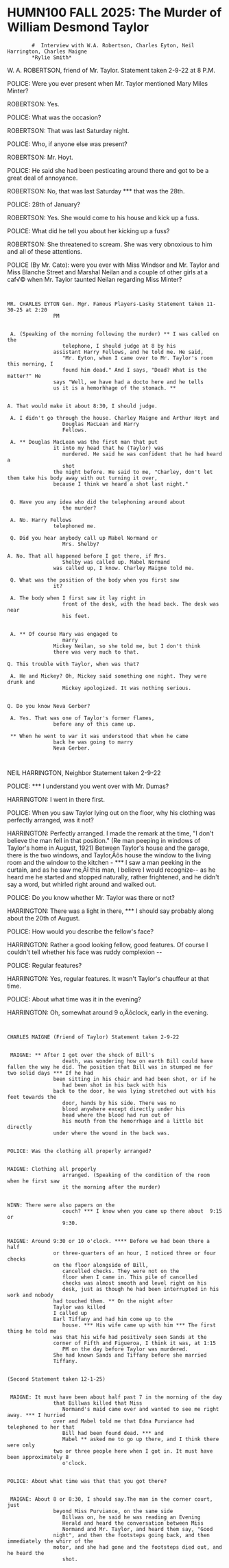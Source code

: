 
   # HUMN100 FALL 2025: The Murder of William Desmond Taylor
   
      
         
            #  Interview with W.A. Robertson, Charles Eyton, Neil Harrington, Charles Maigne 
            *Rylie Smith*


             W. A. ROBERTSON, friend of Mr. Taylor. Statement taken 2-9-22 at 8 P.M.

            POLICE: Were you ever present when Mr. Taylor
               mentioned Mary Miles Minter?

            ROBERTSON: Yes.

             POLICE: What was the occasion?

            ROBERTSON: That was last Saturday night.

             POLICE: Who, if anyone else was present?

            ROBERTSON: Mr. Hoyt.

            POLICE: He said she had been pesticating around there and got to be a great deal of
               annoyance.

             ROBERTSON: No, that was last Saturday *** that was the 28th.

            POLICE: 28th of January?

             ROBERTSON: Yes. She would come to his house and kick up a
               fuss.

             POLICE: What did he tell you about her kicking up a fuss?

            ROBERTSON: She threatened to scream. She was very obnoxious to
               him and all of these attentions.

             POLICE (By Mr. Cato): were you ever with Miss
                  Windsor and Mr. Taylor and Miss Blanche Street and Marshal
                  Neilan and a couple of other girls at a caf√©
               when Mr. Taylor taunted Neilan regarding Miss Minter?

            ~~~~~

            MR. CHARLES EYTON Gen. Mgr. Famous Players-Lasky Statement taken 11-30-25 at 2:20
               PM

             A. (Speaking of the morning following the murder) ** I was called on the
                  telephone, I should judge at 8 by his
               assistant Harry Fellows, and he told me. He said,
                  "Mr. Eyton, when I came over to Mr. Taylor's room this morning, I
                  found him dead." And I says, "Dead? What is the matter?" He
               says "Well, we have had a docto here and he tells
               us it is a hemorhhage of the stomach. **

            A. That would make it about 8:30, I should judge.
             A. I didn't go through the house. Charley Maigne and Arthur Hoyt and
                  Douglas MacLean and Harry
                  Fellows.
             A. ** Douglas MacLean was the first man that put
               it into my head that he (Taylor) was
                  murdered. He said he was confident that he had heard a
                  shot
               the night before. He said to me, "Charley, don't let them take his body away with out turning it over,
               because I think we heard a shot last night."

             Q. Have you any idea who did the telephoning around about
                  the murder?
             A. No. Harry Fellows
               telephoned me.
             Q. Did you hear anybody call up Mabel Normand or
                  Mrs. Shelby?
            A. No. That all happened before I got there, if Mrs.
                  Shelby was called up. Mabel Normand
               was called up, I know. Charley Maigne told me.
             Q. What was the position of the body when you first saw
               it?
             A. The body when I first saw it lay right in
                  front of the desk, with the head back. The desk was near
                  his feet.

             A. ** Of course Mary was engaged to
                  marry
               Mickey Neilan, so she told me, but I don't think
               there was very much to that.
            Q. This trouble with Taylor, when was that?
             A. He and Mickey? Oh, Mickey said something one night. They were drunk and
                  Mickey apologized. It was nothing serious.

            Q. Do you know Neva Gerber?
             A. Yes. That was one of Taylor's former flames,
               before any of this came up.
             ** When he went to war it was understood that when he came
               back he was going to marry
               Neva Gerber.

             ~~~~~

             NEIL HARRINGTON, Neighbor Statement taken 2-9-22

             POLICE: *** I understand you went over with Mr.
                  Dumas?

             HARRINGTON: I went in there first.

             POLICE: When you saw Taylor
               lying out
               on the floor, why his clothing was
               perfectly arranged, was it not?

             HARRINGTON: Perfectly arranged. I made the remark at the time, "I don't believe the
               man fell in that position." (Re man peeping in windows of Taylor's
               home in August, 1921) Between Taylor's house and the garage, there is the
                  two windows, and Taylor‚Äôs house the window to the living room and the window to the
               kitchen - *** I saw a man peeking in the curtain, and as he
               saw me‚Äî this man, I believe I would recognize-- as he heard me he started and
               stopped naturally, rather frightened, and he didn't say a word, but whirled right
               around and walked out.

             POLICE: Do you know whether Mr. Taylor was there
               or not?

             HARRINGTON: There was a light in there, *** I should say probably along about the
                  20th of August.

             POLICE: How would you describe the fellow's face?

             HARRINGTON: Rather a good looking fellow, good features. Of course I couldn't tell
               whether his face was ruddy complexion --

             POLICE: Regular features?

            HARRINGTON: Yes, regular features. It wasn't Taylor's
                  chauffeur at that time.

             POLICE: About what time was it in the evening?

             HARRINGTON: Oh, somewhat around 9 o‚Äôclock, early in the
                  evening.

            ~~~~~

            CHARLES MAIGNE (Friend of Taylor) Statement taken 2-9-22

             MAIGNE: ** After I got over the shock of Bill's
                  death, was wondering how on earth Bill could have fallen the way he did. The position that Bill was in stumped me for two solid days *** If he had
               been sitting in his chair and had been shot, or if he
                  had been shot in his back with his
               back to the door, he was lying stretched out with his feet towards the
                  door, hands by his side. There was no
                  blood anywhere except directly under his
                  head where the blood had run out of
                  his mouth from the hemorrhage and a little bit directly
               under where the wound in the back was.

            POLICE: Was the clothing all properly arranged?

            MAIGNE: Clothing all properly
                  arranged. (Speaking of the condition of the room when he first saw
                  it the morning after the murder)

            WINN: There were also papers on the
                  couch? *** I know when you came up there about  9:15 or
                  9:30.

            MAIGNE: Around 9:30 or 10 o'clock. **** Before we had been there a half
               or three-quarters of an hour, I noticed three or four checks
               on the floor alongside of Bill,
                  cancelled checks. They were not on the
                  floor when I came in. This pile of cancelled
                  checks was almost smooth and level right on his
                  desk, just as though he had been interrupted in his work and nobody
               had touched them. ** On the night after
               Taylor was killed
               I called up
               Earl Tiffany and had him come up to the
                  house. *** His wife came up with him *** The first thing he told me
               was that his wife had positively seen Sands at the
               corner of Fifth and Figueroa, I think it was, at 1:15
                  PM on the day before Taylor was murdered.
               She had known Sands and Tiffany before she married 
               Tiffany.

            (Second Statement taken 12-1-25)

             MAIGNE: It must have been about half past 7 in the morning of the day
               that Billwas killed that Miss
                  Normand's maid came over and wanted to see me right away. *** I hurried
               over and Mabel told me that Edna Purviance had telephoned to her that
                  Bill had been found dead. *** and
                  Mabel ** asked me to go up there, and I think there were only
               two or three people here when I got in. It must have been approximately 8
                  o'clock.

            POLICE: About what time was that that you got there?

             MAIGNE: About 8 or 8:30, I should say.The man in the corner court, just
               beyond Miss Purviance, on the same side
                  Billwas on, he said he was reading an Evening
                  Herald and heard the conversation between Miss
                  Normand and Mr. Taylor, and heard them say, "Good
               night", and then the footsteps going back, and then immediately the whirr of the
               motor, and she had gone and the footsteps died out, and he heard the
                  shot. 


         
      
   
